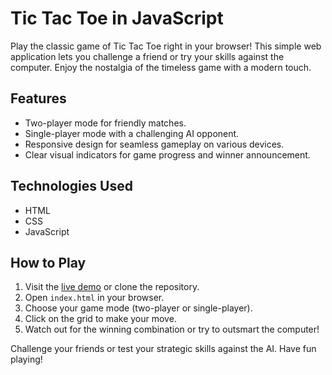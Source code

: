 # Tic Tac Toe in JavaScript

Play the classic game of Tic Tac Toe right in your browser! This simple web application lets you challenge a friend or try your skills against the computer. Enjoy the nostalgia of the timeless game with a modern touch.

## Features

- Two-player mode for friendly matches.
- Single-player mode with a challenging AI opponent.
- Responsive design for seamless gameplay on various devices.
- Clear visual indicators for game progress and winner announcement.

## Technologies Used

- HTML
- CSS
- JavaScript

## How to Play

1. Visit the [live demo](https://newbienoob-0.github.io/tictactoejs/) or clone the repository.
2. Open `index.html` in your browser.
3. Choose your game mode (two-player or single-player).
4. Click on the grid to make your move.
5. Watch out for the winning combination or try to outsmart the computer!

Challenge your friends or test your strategic skills against the AI. Have fun playing!

